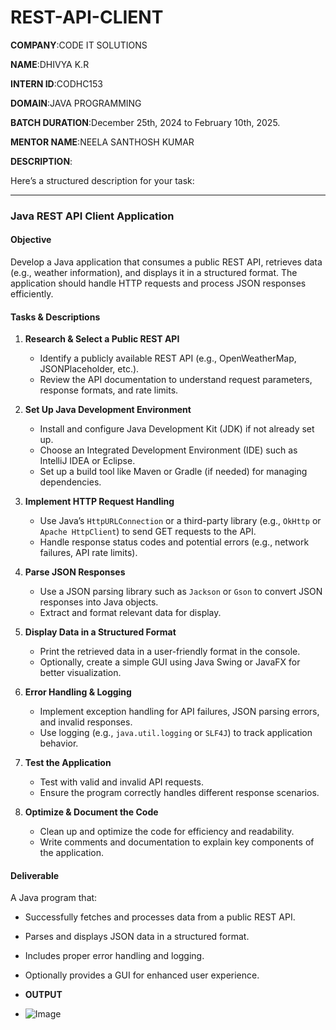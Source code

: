 # REST-API-CLIENT

**COMPANY**:CODE IT SOLUTIONS

**NAME**:DHIVYA K.R

**INTERN ID**:CODHC153

**DOMAIN**:JAVA PROGRAMMING 

**BATCH DURATION**:December 25th, 2024 to February 10th, 2025.

**MENTOR NAME**:NEELA SANTHOSH KUMAR 

**DESCRIPTION**:

Here’s a structured description for your task:  

---

### **Java REST API Client Application**  

#### **Objective**  
Develop a Java application that consumes a public REST API, retrieves data (e.g., weather information), and displays it in a structured format. The application should handle HTTP requests and process JSON responses efficiently.  

#### **Tasks & Descriptions**  

1. **Research & Select a Public REST API**  
   - Identify a publicly available REST API (e.g., OpenWeatherMap, JSONPlaceholder, etc.).  
   - Review the API documentation to understand request parameters, response formats, and rate limits.  

2. **Set Up Java Development Environment**  
   - Install and configure Java Development Kit (JDK) if not already set up.  
   - Choose an Integrated Development Environment (IDE) such as IntelliJ IDEA or Eclipse.  
   - Set up a build tool like Maven or Gradle (if needed) for managing dependencies.  

3. **Implement HTTP Request Handling**  
   - Use Java’s `HttpURLConnection` or a third-party library (e.g., `OkHttp` or `Apache HttpClient`) to send GET requests to the API.  
   - Handle response status codes and potential errors (e.g., network failures, API rate limits).  

4. **Parse JSON Responses**  
   - Use a JSON parsing library such as `Jackson` or `Gson` to convert JSON responses into Java objects.  
   - Extract and format relevant data for display.  

5. **Display Data in a Structured Format**  
   - Print the retrieved data in a user-friendly format in the console.  
   - Optionally, create a simple GUI using Java Swing or JavaFX for better visualization.  

6. **Error Handling & Logging**  
   - Implement exception handling for API failures, JSON parsing errors, and invalid responses.  
   - Use logging (e.g., `java.util.logging` or `SLF4J`) to track application behavior.  

7. **Test the Application**  
   - Test with valid and invalid API requests.  
   - Ensure the program correctly handles different response scenarios.  

8. **Optimize & Document the Code**  
   - Clean up and optimize the code for efficiency and readability.  
   - Write comments and documentation to explain key components of the application.


#### **Deliverable**  
A Java program that:  
- Successfully fetches and processes data from a public REST API.  
- Parses and displays JSON data in a structured format.  
- Includes proper error handling and logging.  
- Optionally provides a GUI for enhanced user experience.

- **OUTPUT**

- ![Image](https://github.com/user-attachments/assets/77003d42-9c77-4fa4-acb0-d4284b0a7528)  

